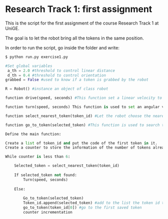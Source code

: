 # Research Track 1: first assignment
This is the script for the first assignment of the course Research Track 1 at UniGE.

The goal is to let the robot bring all the tokens in the same position.

In order to run the script, go inside the folder and write:

```bash
$ python run.py exercise1.py
```

```python
#Set global variables
 a_th = 2.0 #threshold to control linear distance
 d_th = 0.4 #threshold to control orientation
grabbed = False #used to know if a token is grabbed by the robot

R = Robot() #instance an object of class robot

function drive(speed, seconds) #This function set a linear velocity to the robot with certain speed and for x seconds

function turn(speed, seconds) This function is used to set an angular velocity to the robot

function select_nearest_token(token_id) #Let the robot choose the nearest token in is sight not already taken before

function go_to_token(selected_token) #This function is used to search the token selected by the previous function and to bring the robot to it.

Define the main function:

Create a list of token_id and put the code of the first token in it.
Create a counter to store the information of the number of tokens already taken

While counter is less than 6:

	Selected_token = select_nearest_token(token_id)
	
	If selected_token not found:
		Turn(speed, seconds)
		
	Else:
	
		Go_to_token(selected_token)
		Token_id.append(selected_token) #add to the list the token id taken 
		go_to_token(token_id[0]) #go to the first saved token
		counter incrementation
```
